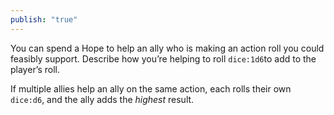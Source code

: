 ```yaml
---
publish: "true"
---
```

You can spend a Hope to help an ally who is making an action roll you could feasibly support.
Describe how you’re helping to roll `dice:1d6`to add to the player’s roll.

If multiple allies help an ally on the same action, each rolls their own `dice:d6`, and the ally adds the *highest* result.
